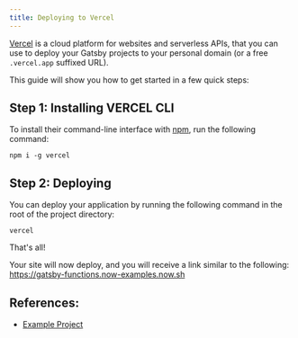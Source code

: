 ```yaml
---
title: Deploying to Vercel
---
```


[Vercel](https://vercel.com/home) is a cloud platform for websites and serverless APIs, that you can use to deploy your Gatsby projects to your personal domain (or a free `.vercel.app` suffixed URL).

This guide will show you how to get started in a few quick steps:

## Step 1: Installing VERCEL CLI

To install their command-line interface with [npm](https://www.npmjs.com/), run the following command:

```shell
npm i -g vercel
```

## Step 2: Deploying

You can deploy your application by running the following command in the root of the project directory:

```shell
vercel
```

That's all!

Your site will now deploy, and you will receive a link similar to the following: https://gatsby-functions.now-examples.now.sh

## References:

- [Example Project](https://github.com/zeit/now/tree/master/examples/gatsby)
